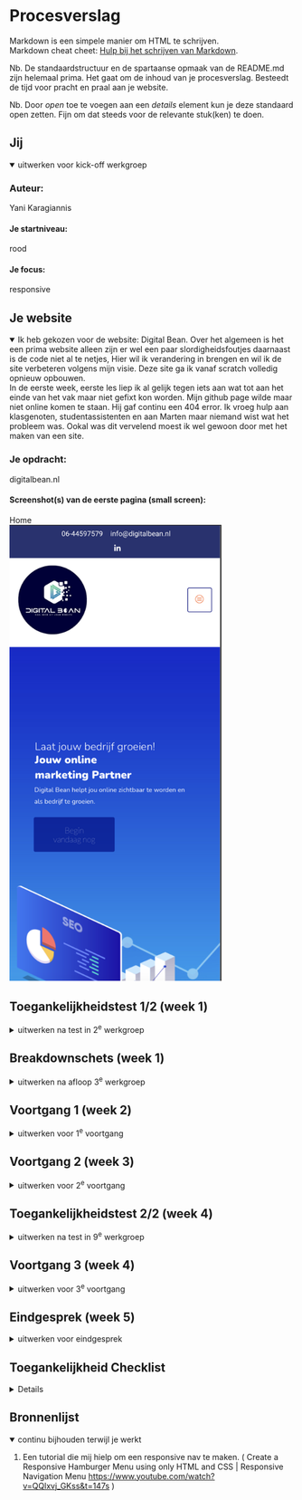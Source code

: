 # Procesverslag
Markdown is een simpele manier om HTML te schrijven.  
Markdown cheat cheet: [Hulp bij het schrijven van Markdown](https://github.com/adam-p/markdown-here/wiki/Markdown-Cheatsheet).

Nb. De standaardstructuur en de spartaanse opmaak van de README.md zijn helemaal prima. Het gaat om de inhoud van je procesverslag. Besteedt de tijd voor pracht en praal aan je website.

Nb. Door *open* toe te voegen aan een *details* element kun je deze standaard open zetten. Fijn om dat steeds voor de relevante stuk(ken) te doen.





## Jij

<details open>
  <summary>uitwerken voor kick-off werkgroep</summary>

  ### Auteur:
  Yani Karagiannis

  #### Je startniveau:
  rood

  #### Je focus:
  responsive
 
</details>





## Je website

<details open>
  <summary>Ik heb gekozen voor de website: Digital Bean. Over het algemeen is het een prima website alleen zijn er wel een paar slordigheidsfoutjes
  daarnaast is de code niet al te netjes, Hier wil ik verandering in brengen en wil ik de site verbeteren volgens mijn visie. Deze site ga ik vanaf scratch volledig opnieuw opbouwen.</summary>

  <summary>In de eerste week, eerste les liep ik al gelijk tegen iets aan wat tot aan het einde van het vak maar niet gefixt kon worden. Mijn github page wilde maar niet online komen te staan. Hij gaf continu een 404 error. Ik vroeg hulp aan klasgenoten, studentassistenten en aan Marten maar niemand wist wat het probleem was. Ookal was dit vervelend moest ik wel gewoon door met het maken van een site.</summary>

  ### Je opdracht:
  digitalbean.nl

  #### Screenshot(s) van de eerste pagina (small screen): 
  Home  
  <img src="basiswebsite/readme-images/digitalbeanvoorpagina.png" width="375px" alt="screenshot small screen van homepagina">

</details>



## Toegankelijkheidstest 1/2 (week 1)

<details>
  <summary>uitwerken na test in 2<sup>e</sup> werkgroep</summary>

  ### Bevindingen
  In de eerste week mochten wij de oorspronkelijke website testen als een slechtziende, iemand met reuma en als iemand met parkinson. Dit was enorm interessant om te doen en uit deze testen kreeg je gelijk best wel ruwe data. 
  
  Slechtzienden: Toen ik in de rol van een slechtziende stapte kreeg ik een bril waarmee alles enorm wazig te zien was. Hierdoor moest ik op de contrasten, lettergrootte en de dark mode. De gehele pagina heeft voor de belangrijkste knoppen en teksten best wel felle contrasten. Hierdoor krijg je de site in grote lijnen goed mee. De grootte van de letters zijn ook op prima alleen mogen ze eventueel nog wel iets groter. De dark mode van de pagina doet het helaas niet. Maar aangezien de contrasten van de gehele site best groot zijn is een dark mode niet echt van toepassing voor de contrasten. Het is niet per se veel maar toch een paar puntjes voor verbetering

  Slechthorenden: De text to speech functie werkte niet al te best. Verschillende stukken van de pagina werden telkens over geslagen waardoor je best wel cruciale teksten miste.

  Reuma: Voor de reuma test kreeg ik een elastiek die mijn vingers aan elkaar vasthield. Hier vond ik eigenlijk niks wat iemand met reuma kan verhinderen in het gebruik van de site. Hier hoeft dus niks tegen en voor gedaan te worden. De pagina met tab rondgaan werkte ook niet helemaal zoals het hoort. Verschillende knoppen en forms werden overgeslagen, hierdoor heb je wel je muis nodig om deze knoppen en forms te gebruiken.

  Parkinson: Dit was by far de meeste vreemde ervaring tijdens het testen. Om de parkinson te kunnen faken werd er gebruik gemaakt van een apparaat die op een manier je zenuwen lieten verkrampen waardoor je er niks tegen kon doen, alsof je het echt had. Uit deze test is gebleken dat de knoppen toch nog wat te klein zijn. Dus hiervoor moet ik dan alleen de knoppen vergroten. De pagina met tab rondgaan werkte ook niet helemaal zoals het hoort. Verschillende knoppen en forms werden overgeslagen, hierdoor heb je wel je muis nodig om deze knoppen en forms te gebruiken.

</details>



## Breakdownschets (week 1)

<details>
  <summary>uitwerken na afloop 3<sup>e</sup> werkgroep</summary>

  ### de hele pagina:
  <img src="basiswebsite/readme-images/breakdown.png" width="375px" alt="breakdown van de hele pagina">

  ### dynamisch deel (bijv menu): 
  <img src="basiswebsite/readme-images/breakdown2.png" width="375px" alt="breakdown van een dynamisch deel">

</details>





## Voortgang 1 (week 2)

<details>
  <summary>uitwerken voor 1<sup>e</sup> voortgang</summary>

  ### Stand van zaken
In week 2 was ik begonnen met het maken van de nav, hier was hij nog niet responsive en kreeg hij dus geen hamburger menu als het scherm kleiner werd.
Aangezien ik niet echt fan ben van de nav van de oorspronkelijk Digital Bean site wilde ik deze aanpassen met een nette background color ipv van een wit vlak.

  Mijn eigen nav
  <img src="basiswebsite/readme-images/ss1.png" width="375px" alt="eerste staat van de nav">
  <img src="basiswebsite/readme-images/ss1html.png" width="375px" alt="html van de eerste staat van de voorpagina">

  Digital Bean nav
  <img src="basiswebsite/readme-images/digitalbeannav.png" width="375px" alt="Digital Bean navigatie">

Daarnaast was ik begonnen met het maken van de voorpagina, de achtergrond heb ik er netjes in kunnen krijgen alleen lukte mij het niet om alle pictogrammen bij elkaar te houden en in de juiste posities te zetten. Dit liet ik voor nu even naast mij en ging verder met de rest van de site.

  <img src="basiswebsite/readme-images/ss2.png" width="375px" alt="eerste staat van de voorpagina">
  <img src="basiswebsite/readme-images/ss2html.png" width="375px" alt="html van de eerste staat van de voorpagina">
  <img src="basiswebsite/readme-images/ss2css.png" width="375px" alt="css van de eerste staat van de voorpagina">


</details>





## Voortgang 2 (week 3)

<details>
  <summary>uitwerken voor 2<sup>e</sup> voortgang</summary>

  ### Stand van zaken
  Week 3 was voor mij de meest vervelende week van ze allemaal. In week 3 had ik een nav (niet responsive), voorpagina en de info pagina onder de voorpagina alleen had ik toen een probleem dat maar niet weg wilde gaan. Het probleem was dat er een element was die maar bleef uitsteken aan de zijkant, ik kon dit element maar niet vinden dus vroeg ik aan een studentassistent of hij mij kon helpen. Nadat hij even mijn code had bekeken zei hij dat het misschien beter was als ik even opnieuw zou beginnen, opzich had ik hier geen probleem mee aangezien ik alles makelijk terug kon krijgen maar het meest vervelende was dat het niet hielp om opnieuw te beginnen. Nadat ik de nav en voorpagina terug had toegevoegd stak er nog steeds een magisch gedeelte uit de pagina.

  <img src="basiswebsite/readme-images/pagina-nog-niet-responsive.png" width="375px" alt="pag">
  <img src="basiswebsite/readme-images/pagina-nog-niet-responsive2.png" width="375px" alt="breakdown van een dynamisch deel">
  <img src="basiswebsite/readme-images/pagina-nog-niet-responsive3.png" width="375px" alt="breakdown van een dynamisch deel">

  Dus vroeg ik de volgende les van deze week aan Marten of hij mij kon helpen en natuurlijk heeft hij het probleem weten op te lossen. Hierdoor kon ik verder met het vullen van de site.

  Op dit punt had ik nog steeds problemen met mijn github pages die niet online wilde komen.

</details>





## Toegankelijkheidstest 2/2 (week 4)

<details>
  <summary>uitwerken na test in 9<sup>e</sup> werkgroep</summary>

  ### Bevindingen
  Begin week 4 had ik nog niet al te veel content. Ik had wel een paar knoppen dus ik kon testen of ik de hele pagina af kon gaan met tab, dit was op het moment nog niet het geval aangezien ik mijn knoppen nog geen atribute of button waarde had gegeven. Dit kon ik dus makelijk oplossen en had hierbij voor de rest geen problemen. Ik had geen werkende dark mode en heb deze ook niet toegevoegd aangezien de contrasten op mijn site best wel groot zijn. Text to speech werkte goed, hieraan hoefde ik niks te veranderen aangezien alles goed duidelijk werd voorgelezen.
</details>





## Voortgang 3 (week 4)

<details>
  <summary>uitwerken voor 3<sup>e</sup> voortgang</summary>

  ### Stand van zaken
  Week 4 was de laatste week waar we konden werken aan het vak. Hier heb ik de meeste meters weten te maken aangezien ik in deze week mijn volledige pagina responsive heb weten te maken, EINDELIJK het github pages probleem weten op te lossen samen met Marten en ik de laatste content heb kunnen plaatsen in mijn pagina. Al met al ben ik blij met het resultaat en vind ik dat deze site er beter uitziet dan het orginele.

  <img src="basiswebsite/readme-images/nav-is-responsive.png" width="375px" alt="responsive nav">
  <img src="basiswebsite/readme-images/nav-is-responsive2.png" width="375px" alt="responsive nav 2">

  <img src="basiswebsite/readme-images/form1.png" width="375px" alt="form in progress">
  <img src="basiswebsite/readme-images/form-html.png" width="375px" alt="form in progress html">
  <img src="basiswebsite/readme-images/form-css.png" width="375px" alt="form in progress css">
  <img src="basiswebsite/readme-images/form-css2.png" width="375px" alt="form in progress css2">

  <img src="basiswebsite/readme-images/form-af.png" width="375px" alt="form">
  <img src="basiswebsite/readme-images/form-af-css.png" width="375px" alt="form css">

  <img src="basiswebsite/readme-images/dienstenknoppen.png" width="375px" alt="form css">
  <img src="basiswebsite/readme-images/onlinemarketing.png" width="375px" alt="form css">
  <img src="basiswebsite/readme-images/onlinemarketingaf.png" width="375px" alt="form css">

  

</details>





## Eindgesprek (week 5)

<details>
  <summary>uitwerken voor eindgesprek</summary>

  ### Je uitkomst - karakteristiek screenshots:
  <img src="basiswebsite/readme-images/pagina1.png" width="375px" alt="uitomst opdracht 1">
  <img src="basiswebsite/readme-images/pagina2.png" width="375px" alt="uitomst opdracht 1">
  <img src="basiswebsite/readme-images/pagina3.png" width="375px" alt="uitomst opdracht 1">
  <img src="basiswebsite/readme-images/pagina4.png" width="375px" alt="uitomst opdracht 1">

  ### Dit ging goed/Heb ik geleerd: 
  Ik heb tijdens dit proces geleerd wat grids zijn en hoe je hier mee moet werken, heb geleerd wat media queries zijn en hoe je deze moet gebruiken en hoe je je pagina op github pages moet zetten;) Zonder grappen heb ik wel echt het gevoel dat ik enorm veel heb geleerd over je pagina responsive maken en waar je dan allemaal op moet gaan letten. Ik ben daarom blij met het resultaat en vooral blij met het proces ernaartoe.

  ### Dit was lastig/Is niet gelukt:
  Het enige dat mij niet was gelukt om toe te passen was het gebruik maken van auto-fit / auto-fill. Dit wilde ik graag gebruiken voor het responsive maken van mijn pagina maar helaas lukte dit mij niet en heb ik het daarom opgelost door verschillende media queries te gebruiken. Er waren enorm veel tegenslagen gaande weg maar het is mij uiteindelijk toch gelukt om het allemaal in orde te krijgen.
</details>


## Toegankelijkheid Checklist
<details>
  Deze toegankelijkheid checklist is ingevuld door Martin Fikri over de site die ik aanpas/ verbeter, Digital Bean.
  https://drive.google.com/file/d/1GeZE48WVYIPWReHK9iPM9lfbW0eF8fmB/view?usp=share_link
</details>

## Bronnenlijst

<details open>
  <summary>continu bijhouden terwijl je werkt</summary>

  1. Een tutorial die mij hielp om een responsive nav te maken. ( Create a Responsive Hamburger Menu using only HTML and CSS | Responsive Navigation Menu https://www.youtube.com/watch?v=QQlxvj_GKss&t=147s )

</details>